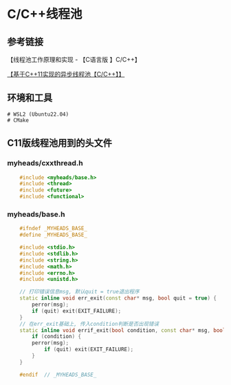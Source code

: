 # C/C++线程池
## 参考链接

<a herf="https://www.bilibili.com/video/BV1jV411J795/?share_source=copy_web&vd_source=d82b4d9c97f08207c1489029425f087f" title="【线程池工作原理和实现 - 【C语言版 】C/C++】">【线程池工作原理和实现 - 【C语言版 】C/C++】</a>

<a herf="https://www.bilibili.com/video/BV1fw4m1r7cT/?share_source=copy_web&vd_source=d82b4d9c97f08207c1489029425f087f" title="【基于C++11实现的异步线程池【C/C++】】"></a>

[【基于C++11实现的异步线程池【C/C++】】](https://www.bilibili.com/video/BV1fw4m1r7cT/?share_source=copy_web&vd_source=d82b4d9c97f08207c1489029425f087f)

## 环境和工具
    # WSL2 (Ubuntu22.04)
    # CMake

## C11版线程池用到的头文件

### myheads/cxxthread.h
```c++
    #include <myheads/base.h>
    #include <thread>
    #include <future>
    #include <functional>
```

### myheads/base.h
```c++
    #ifndef _MYHEADS_BASE_
    #define _MYHEADS_BASE_

    #include <stdio.h>
    #include <stdlib.h>
    #include <string.h>
    #include <math.h>
    #include <errno.h>
    #include <unistd.h>

    // 打印错误信息msg, 默认quit = true退出程序
    static inline void err_exit(const char* msg, bool quit = true) {
        perror(msg);
        if (quit) exit(EXIT_FAILURE);
    }
    // 在err_exit基础上, 传入condition判断是否出现错误
    static inline void errif_exit(bool condition, const char* msg, bool quit = true) {
        if (condition) {
        perror(msg);
            if (quit) exit(EXIT_FAILURE);
        }
    }

    #endif  // _MYHEADS_BASE_
```